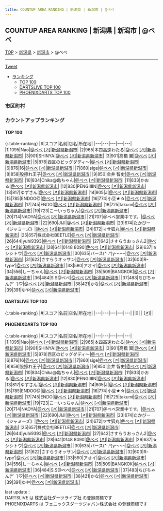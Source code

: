 ```yaml
---
title: COUNTUP AREA RANKING | 新潟県 | 新潟市 | @ベベ
---
```

## COUNTUP AREA RANKING | 新潟県 | 新潟市 | @ベベ

[TOP](/darts/rank/) > [新潟県](/darts/rank/新潟県/) > [新潟市](/darts/rank/新潟県/新潟市/) > @ベベ

___

<a href="https://twitter.com/share?ref_src=twsrc%5Etfw" data-text="COUNTUP AREA RANKING | 新潟県新潟市@ベベ" class="twitter-share-button" data-hashtags="DARTSLIVE,PHOENIXDARTS,darts,ダーツ" data-show-count="false">Tweet</a>

* [ランキング](#カウントアップランキング)
    * [TOP 100](#top-100)
    * [DARTSLIVE TOP 100](#dartslive-top-100)
    * [PHOENIXDARTS TOP 100](#phoenixdarts-top-100)

### 市区町村

<ul>

</ul>

### カウントアップランキング

#### TOP 100



{:.table-ranking}
|#|スコア|名前|店名|所在地|
|---|---|---|---|---|
|1|1095|<span class="rank-name-pd">Nao</span>|<a href="/darts/rank/shops/8659.html">@ベベ</a> <a href="https://vs.phoenixdarts.com/jp/shop/shopDetailInfo/s_8659?s_seq=8659">[↗]</a>|<a href="/darts/rank/新潟県/新潟市">新潟県新潟市</a>|
|2|965|<span class="rank-name-pd">本四高速わたる</span>|<a href="/darts/rank/shops/8659.html">@ベベ</a> <a href="https://vs.phoenixdarts.com/jp/shop/shopDetailInfo/s_8659?s_seq=8659">[↗]</a>|<a href="/darts/rank/新潟県/新潟市">新潟県新潟市</a>|
|3|901|<span class="rank-name-pd">SHINYA</span>|<a href="/darts/rank/shops/8659.html">@ベベ</a> <a href="https://vs.phoenixdarts.com/jp/shop/shopDetailInfo/s_8659?s_seq=8659">[↗]</a>|<a href="/darts/rank/新潟県/新潟市">新潟県新潟市</a>|
|3|901|<span class="rank-name-pd">高橋 翼</span>|<a href="/darts/rank/shops/8659.html">@ベベ</a> <a href="https://vs.phoenixdarts.com/jp/shop/shopDetailInfo/s_8659?s_seq=8659">[↗]</a>|<a href="/darts/rank/新潟県/新潟市">新潟県新潟市</a>|
|5|878|<span class="rank-name-pd">西区のビッグダディ〜</span>|<a href="/darts/rank/shops/8659.html">@ベベ</a> <a href="https://vs.phoenixdarts.com/jp/shop/shopDetailInfo/s_8659?s_seq=8659">[↗]</a>|<a href="/darts/rank/新潟県/新潟市">新潟県新潟市</a>|
|6|876|<span class="rank-name-pd">16</span>|<a href="/darts/rank/shops/8659.html">@ベベ</a> <a href="https://vs.phoenixdarts.com/jp/shop/shopDetailInfo/s_8659?s_seq=8659">[↗]</a>|<a href="/darts/rank/新潟県/新潟市">新潟県新潟市</a>|
|7|860|<span class="rank-name-pd">sige</span>|<a href="/darts/rank/shops/8659.html">@ベベ</a> <a href="https://vs.phoenixdarts.com/jp/shop/shopDetailInfo/s_8659?s_seq=8659">[↗]</a>|<a href="/darts/rank/新潟県/新潟市">新潟県新潟市</a>|
|8|858|<span class="rank-name-pd">股擦れ王子</span>|<a href="/darts/rank/shops/8659.html">@ベベ</a> <a href="https://vs.phoenixdarts.com/jp/shop/shopDetailInfo/s_8659?s_seq=8659">[↗]</a>|<a href="/darts/rank/新潟県/新潟市">新潟県新潟市</a>|
|9|850|<span class="rank-name-pd">金井 智史</span>|<a href="/darts/rank/shops/8659.html">@ベベ</a> <a href="https://vs.phoenixdarts.com/jp/shop/shopDetailInfo/s_8659?s_seq=8659">[↗]</a>|<a href="/darts/rank/新潟県/新潟市">新潟県新潟市</a>|
|10|834|<span class="rank-name-pd">Chika@亀ちゃん</span>|<a href="/darts/rank/shops/8659.html">@ベベ</a> <a href="https://vs.phoenixdarts.com/jp/shop/shopDetailInfo/s_8659?s_seq=8659">[↗]</a>|<a href="/darts/rank/新潟県/新潟市">新潟県新潟市</a>|
|11|833|<span class="rank-name-pd">かおる</span>|<a href="/darts/rank/shops/8659.html">@ベベ</a> <a href="https://vs.phoenixdarts.com/jp/shop/shopDetailInfo/s_8659?s_seq=8659">[↗]</a>|<a href="/darts/rank/新潟県/新潟市">新潟県新潟市</a>|
|12|830|<span class="rank-name-pd">PENGIIIIN</span>|<a href="/darts/rank/shops/8659.html">@ベベ</a> <a href="https://vs.phoenixdarts.com/jp/shop/shopDetailInfo/s_8659?s_seq=8659">[↗]</a>|<a href="/darts/rank/新潟県/新潟市">新潟県新潟市</a>|
|13|817|<span class="rank-name-pd">ゆずさん</span>|<a href="/darts/rank/shops/8659.html">@ベベ</a> <a href="https://vs.phoenixdarts.com/jp/shop/shopDetailInfo/s_8659?s_seq=8659">[↗]</a>|<a href="/darts/rank/新潟県/新潟市">新潟県新潟市</a>|
|14|805|<span class="rank-name-pd">J</span>|<a href="/darts/rank/shops/8659.html">@ベベ</a> <a href="https://vs.phoenixdarts.com/jp/shop/shopDetailInfo/s_8659?s_seq=8659">[↗]</a>|<a href="/darts/rank/新潟県/新潟市">新潟県新潟市</a>|
|15|785|<span class="rank-name-pd">ENDOO@</span>|<a href="/darts/rank/shops/8659.html">@ベベ</a> <a href="https://vs.phoenixdarts.com/jp/shop/shopDetailInfo/s_8659?s_seq=8659">[↗]</a>|<a href="/darts/rank/新潟県/新潟市">新潟県新潟市</a>|
|16|774|<span class="rank-name-pd">小豆★☆</span>|<a href="/darts/rank/shops/8659.html">@ベベ</a> <a href="https://vs.phoenixdarts.com/jp/shop/shopDetailInfo/s_8659?s_seq=8659">[↗]</a>|<a href="/darts/rank/新潟県/新潟市">新潟県新潟市</a>|
|17|745|<span class="rank-name-pd">ENDO</span>|<a href="/darts/rank/shops/8659.html">@ベベ</a> <a href="https://vs.phoenixdarts.com/jp/shop/shopDetailInfo/s_8659?s_seq=8659">[↗]</a>|<a href="/darts/rank/新潟県/新潟市">新潟県新潟市</a>|
|18|725|<span class="rank-name-pd">takumi</span>|<a href="/darts/rank/shops/8659.html">@ベベ</a> <a href="https://vs.phoenixdarts.com/jp/shop/shopDetailInfo/s_8659?s_seq=8659">[↗]</a>|<a href="/darts/rank/新潟県/新潟市">新潟県新潟市</a>|
|19|723|<span class="rank-name-pd">こーいっちゃん</span>|<a href="/darts/rank/shops/8659.html">@ベベ</a> <a href="https://vs.phoenixdarts.com/jp/shop/shopDetailInfo/s_8659?s_seq=8659">[↗]</a>|<a href="/darts/rank/新潟県/新潟市">新潟県新潟市</a>|
|20|714|<span class="rank-name-pd">NAOYA</span>|<a href="/darts/rank/shops/8659.html">@ベベ</a> <a href="https://vs.phoenixdarts.com/jp/shop/shopDetailInfo/s_8659?s_seq=8659">[↗]</a>|<a href="/darts/rank/新潟県/新潟市">新潟県新潟市</a>|
|21|707|<span class="rank-name-pd">＠べべ営業中です。</span>|<a href="/darts/rank/shops/8659.html">@ベベ</a> <a href="https://vs.phoenixdarts.com/jp/shop/shopDetailInfo/s_8659?s_seq=8659">[↗]</a>|<a href="/darts/rank/新潟県/新潟市">新潟県新潟市</a>|
|22|690|<span class="rank-name-pd">JIJI</span>|<a href="/darts/rank/shops/8659.html">@ベベ</a> <a href="https://vs.phoenixdarts.com/jp/shop/shopDetailInfo/s_8659?s_seq=8659">[↗]</a>|<a href="/darts/rank/新潟県/新潟市">新潟県新潟市</a>|
|23|674|<span class="rank-name-pd">たかぴー《ジャミーズ》</span>|<a href="/darts/rank/shops/8659.html">@ベベ</a> <a href="https://vs.phoenixdarts.com/jp/shop/shopDetailInfo/s_8659?s_seq=8659">[↗]</a>|<a href="/darts/rank/新潟県/新潟市">新潟県新潟市</a>|
|24|672|<span class="rank-name-pd">マサ狐丸</span>|<a href="/darts/rank/shops/8659.html">@ベベ</a> <a href="https://vs.phoenixdarts.com/jp/shop/shopDetailInfo/s_8659?s_seq=8659">[↗]</a>|<a href="/darts/rank/新潟県/新潟市">新潟県新潟市</a>|
|25|657|<span class="rank-name-pd">株式会社BEETLE</span>|<a href="/darts/rank/shops/8659.html">@ベベ</a> <a href="https://vs.phoenixdarts.com/jp/shop/shopDetailInfo/s_8659?s_seq=8659">[↗]</a>|<a href="/darts/rank/新潟県/新潟市">新潟県新潟市</a>|
|26|644|<span class="rank-name-pd">yuhi9393</span>|<a href="/darts/rank/shops/8659.html">@ベベ</a> <a href="https://vs.phoenixdarts.com/jp/shop/shopDetailInfo/s_8659?s_seq=8659">[↗]</a>|<a href="/darts/rank/新潟県/新潟市">新潟県新潟市</a>|
|27|642|<span class="rank-name-pd">さすらうおっさん2</span>|<a href="/darts/rank/shops/8659.html">@ベベ</a> <a href="https://vs.phoenixdarts.com/jp/shop/shopDetailInfo/s_8659?s_seq=8659">[↗]</a>|<a href="/darts/rank/新潟県/新潟市">新潟県新潟市</a>|
|28|641|<span class="rank-name-pd">0148 8090</span>|<a href="/darts/rank/shops/8659.html">@ベベ</a> <a href="https://vs.phoenixdarts.com/jp/shop/shopDetailInfo/s_8659?s_seq=8659">[↗]</a>|<a href="/darts/rank/新潟県/新潟市">新潟県新潟市</a>|
|29|637|<span class="rank-name-pd">☆シシトウ</span>|<a href="/darts/rank/shops/8659.html">@ベベ</a> <a href="https://vs.phoenixdarts.com/jp/shop/shopDetailInfo/s_8659?s_seq=8659">[↗]</a>|<a href="/darts/rank/新潟県/新潟市">新潟県新潟市</a>|
|30|635|<span class="rank-name-pd">バース(^ .^)y-~~~</span>|<a href="/darts/rank/shops/8659.html">@ベベ</a> <a href="https://vs.phoenixdarts.com/jp/shop/shopDetailInfo/s_8659?s_seq=8659">[↗]</a>|<a href="/darts/rank/新潟県/新潟市">新潟県新潟市</a>|
|31|622|<span class="rank-name-pd">さすらうオッサン</span>|<a href="/darts/rank/shops/8659.html">@ベベ</a> <a href="https://vs.phoenixdarts.com/jp/shop/shopDetailInfo/s_8659?s_seq=8659">[↗]</a>|<a href="/darts/rank/新潟県/新潟市">新潟県新潟市</a>|
|32|603|<span class="rank-name-pd">Rｰtype’</span>|<a href="/darts/rank/shops/8659.html">@ベベ</a> <a href="https://vs.phoenixdarts.com/jp/shop/shopDetailInfo/s_8659?s_seq=8659">[↗]</a>|<a href="/darts/rank/新潟県/新潟市">新潟県新潟市</a>|
|33|590|<span class="rank-name-pd">アオイ</span>|<a href="/darts/rank/shops/8659.html">@ベベ</a> <a href="https://vs.phoenixdarts.com/jp/shop/shopDetailInfo/s_8659?s_seq=8659">[↗]</a>|<a href="/darts/rank/新潟県/新潟市">新潟県新潟市</a>|
|34|556|<span class="rank-name-pd">しーちゃん</span>|<a href="/darts/rank/shops/8659.html">@ベベ</a> <a href="https://vs.phoenixdarts.com/jp/shop/shopDetailInfo/s_8659?s_seq=8659">[↗]</a>|<a href="/darts/rank/新潟県/新潟市">新潟県新潟市</a>|
|35|509|<span class="rank-name-pd">BANGKOK</span>|<a href="/darts/rank/shops/8659.html">@ベベ</a> <a href="https://vs.phoenixdarts.com/jp/shop/shopDetailInfo/s_8659?s_seq=8659">[↗]</a>|<a href="/darts/rank/新潟県/新潟市">新潟県新潟市</a>|
|36|484|<span class="rank-name-pd">S.S@べべ</span>|<a href="/darts/rank/shops/8659.html">@ベベ</a> <a href="https://vs.phoenixdarts.com/jp/shop/shopDetailInfo/s_8659?s_seq=8659">[↗]</a>|<a href="/darts/rank/新潟県/新潟市">新潟県新潟市</a>|
|37|483|<span class="rank-name-pd">ちびちゃん(*´ `)♡</span>|<a href="/darts/rank/shops/8659.html">@ベベ</a> <a href="https://vs.phoenixdarts.com/jp/shop/shopDetailInfo/s_8659?s_seq=8659">[↗]</a>|<a href="/darts/rank/新潟県/新潟市">新潟県新潟市</a>|
|38|421|<span class="rank-name-pd">かな</span>|<a href="/darts/rank/shops/8659.html">@ベベ</a> <a href="https://vs.phoenixdarts.com/jp/shop/shopDetailInfo/s_8659?s_seq=8659">[↗]</a>|<a href="/darts/rank/新潟県/新潟市">新潟県新潟市</a>|
|39|391|<span class="rank-name-pd">ゆや</span>|<a href="/darts/rank/shops/8659.html">@ベベ</a> <a href="https://vs.phoenixdarts.com/jp/shop/shopDetailInfo/s_8659?s_seq=8659">[↗]</a>|<a href="/darts/rank/新潟県/新潟市">新潟県新潟市</a>|


#### DARTSLIVE TOP 100



{:.table-ranking}
|#|スコア|名前|店名|所在地|
|---|---|---|---|---|
||0|<span class="rank-name-dl"> </span>|<a href="/darts/rank/shops/.html"></a> <a href="">[↗]</a>|<a href="/darts/rank//"></a>|


#### PHOENIXDARTS TOP 100



{:.table-ranking}
|#|スコア|名前|店名|所在地|
|---|---|---|---|---|
|1|1095|<span class="rank-name-pd">Nao</span>|<a href="/darts/rank/shops/8659.html">@ベベ</a> <a href="https://vs.phoenixdarts.com/jp/shop/shopDetailInfo/s_8659?s_seq=8659">[↗]</a>|<a href="/darts/rank/新潟県/新潟市">新潟県新潟市</a>|
|2|965|<span class="rank-name-pd">本四高速わたる</span>|<a href="/darts/rank/shops/8659.html">@ベベ</a> <a href="https://vs.phoenixdarts.com/jp/shop/shopDetailInfo/s_8659?s_seq=8659">[↗]</a>|<a href="/darts/rank/新潟県/新潟市">新潟県新潟市</a>|
|3|901|<span class="rank-name-pd">SHINYA</span>|<a href="/darts/rank/shops/8659.html">@ベベ</a> <a href="https://vs.phoenixdarts.com/jp/shop/shopDetailInfo/s_8659?s_seq=8659">[↗]</a>|<a href="/darts/rank/新潟県/新潟市">新潟県新潟市</a>|
|3|901|<span class="rank-name-pd">高橋 翼</span>|<a href="/darts/rank/shops/8659.html">@ベベ</a> <a href="https://vs.phoenixdarts.com/jp/shop/shopDetailInfo/s_8659?s_seq=8659">[↗]</a>|<a href="/darts/rank/新潟県/新潟市">新潟県新潟市</a>|
|5|878|<span class="rank-name-pd">西区のビッグダディ〜</span>|<a href="/darts/rank/shops/8659.html">@ベベ</a> <a href="https://vs.phoenixdarts.com/jp/shop/shopDetailInfo/s_8659?s_seq=8659">[↗]</a>|<a href="/darts/rank/新潟県/新潟市">新潟県新潟市</a>|
|6|876|<span class="rank-name-pd">16</span>|<a href="/darts/rank/shops/8659.html">@ベベ</a> <a href="https://vs.phoenixdarts.com/jp/shop/shopDetailInfo/s_8659?s_seq=8659">[↗]</a>|<a href="/darts/rank/新潟県/新潟市">新潟県新潟市</a>|
|7|860|<span class="rank-name-pd">sige</span>|<a href="/darts/rank/shops/8659.html">@ベベ</a> <a href="https://vs.phoenixdarts.com/jp/shop/shopDetailInfo/s_8659?s_seq=8659">[↗]</a>|<a href="/darts/rank/新潟県/新潟市">新潟県新潟市</a>|
|8|858|<span class="rank-name-pd">股擦れ王子</span>|<a href="/darts/rank/shops/8659.html">@ベベ</a> <a href="https://vs.phoenixdarts.com/jp/shop/shopDetailInfo/s_8659?s_seq=8659">[↗]</a>|<a href="/darts/rank/新潟県/新潟市">新潟県新潟市</a>|
|9|850|<span class="rank-name-pd">金井 智史</span>|<a href="/darts/rank/shops/8659.html">@ベベ</a> <a href="https://vs.phoenixdarts.com/jp/shop/shopDetailInfo/s_8659?s_seq=8659">[↗]</a>|<a href="/darts/rank/新潟県/新潟市">新潟県新潟市</a>|
|10|834|<span class="rank-name-pd">Chika@亀ちゃん</span>|<a href="/darts/rank/shops/8659.html">@ベベ</a> <a href="https://vs.phoenixdarts.com/jp/shop/shopDetailInfo/s_8659?s_seq=8659">[↗]</a>|<a href="/darts/rank/新潟県/新潟市">新潟県新潟市</a>|
|11|833|<span class="rank-name-pd">かおる</span>|<a href="/darts/rank/shops/8659.html">@ベベ</a> <a href="https://vs.phoenixdarts.com/jp/shop/shopDetailInfo/s_8659?s_seq=8659">[↗]</a>|<a href="/darts/rank/新潟県/新潟市">新潟県新潟市</a>|
|12|830|<span class="rank-name-pd">PENGIIIIN</span>|<a href="/darts/rank/shops/8659.html">@ベベ</a> <a href="https://vs.phoenixdarts.com/jp/shop/shopDetailInfo/s_8659?s_seq=8659">[↗]</a>|<a href="/darts/rank/新潟県/新潟市">新潟県新潟市</a>|
|13|817|<span class="rank-name-pd">ゆずさん</span>|<a href="/darts/rank/shops/8659.html">@ベベ</a> <a href="https://vs.phoenixdarts.com/jp/shop/shopDetailInfo/s_8659?s_seq=8659">[↗]</a>|<a href="/darts/rank/新潟県/新潟市">新潟県新潟市</a>|
|14|805|<span class="rank-name-pd">J</span>|<a href="/darts/rank/shops/8659.html">@ベベ</a> <a href="https://vs.phoenixdarts.com/jp/shop/shopDetailInfo/s_8659?s_seq=8659">[↗]</a>|<a href="/darts/rank/新潟県/新潟市">新潟県新潟市</a>|
|15|785|<span class="rank-name-pd">ENDOO@</span>|<a href="/darts/rank/shops/8659.html">@ベベ</a> <a href="https://vs.phoenixdarts.com/jp/shop/shopDetailInfo/s_8659?s_seq=8659">[↗]</a>|<a href="/darts/rank/新潟県/新潟市">新潟県新潟市</a>|
|16|774|<span class="rank-name-pd">小豆★☆</span>|<a href="/darts/rank/shops/8659.html">@ベベ</a> <a href="https://vs.phoenixdarts.com/jp/shop/shopDetailInfo/s_8659?s_seq=8659">[↗]</a>|<a href="/darts/rank/新潟県/新潟市">新潟県新潟市</a>|
|17|745|<span class="rank-name-pd">ENDO</span>|<a href="/darts/rank/shops/8659.html">@ベベ</a> <a href="https://vs.phoenixdarts.com/jp/shop/shopDetailInfo/s_8659?s_seq=8659">[↗]</a>|<a href="/darts/rank/新潟県/新潟市">新潟県新潟市</a>|
|18|725|<span class="rank-name-pd">takumi</span>|<a href="/darts/rank/shops/8659.html">@ベベ</a> <a href="https://vs.phoenixdarts.com/jp/shop/shopDetailInfo/s_8659?s_seq=8659">[↗]</a>|<a href="/darts/rank/新潟県/新潟市">新潟県新潟市</a>|
|19|723|<span class="rank-name-pd">こーいっちゃん</span>|<a href="/darts/rank/shops/8659.html">@ベベ</a> <a href="https://vs.phoenixdarts.com/jp/shop/shopDetailInfo/s_8659?s_seq=8659">[↗]</a>|<a href="/darts/rank/新潟県/新潟市">新潟県新潟市</a>|
|20|714|<span class="rank-name-pd">NAOYA</span>|<a href="/darts/rank/shops/8659.html">@ベベ</a> <a href="https://vs.phoenixdarts.com/jp/shop/shopDetailInfo/s_8659?s_seq=8659">[↗]</a>|<a href="/darts/rank/新潟県/新潟市">新潟県新潟市</a>|
|21|707|<span class="rank-name-pd">＠べべ営業中です。</span>|<a href="/darts/rank/shops/8659.html">@ベベ</a> <a href="https://vs.phoenixdarts.com/jp/shop/shopDetailInfo/s_8659?s_seq=8659">[↗]</a>|<a href="/darts/rank/新潟県/新潟市">新潟県新潟市</a>|
|22|690|<span class="rank-name-pd">JIJI</span>|<a href="/darts/rank/shops/8659.html">@ベベ</a> <a href="https://vs.phoenixdarts.com/jp/shop/shopDetailInfo/s_8659?s_seq=8659">[↗]</a>|<a href="/darts/rank/新潟県/新潟市">新潟県新潟市</a>|
|23|674|<span class="rank-name-pd">たかぴー《ジャミーズ》</span>|<a href="/darts/rank/shops/8659.html">@ベベ</a> <a href="https://vs.phoenixdarts.com/jp/shop/shopDetailInfo/s_8659?s_seq=8659">[↗]</a>|<a href="/darts/rank/新潟県/新潟市">新潟県新潟市</a>|
|24|672|<span class="rank-name-pd">マサ狐丸</span>|<a href="/darts/rank/shops/8659.html">@ベベ</a> <a href="https://vs.phoenixdarts.com/jp/shop/shopDetailInfo/s_8659?s_seq=8659">[↗]</a>|<a href="/darts/rank/新潟県/新潟市">新潟県新潟市</a>|
|25|657|<span class="rank-name-pd">株式会社BEETLE</span>|<a href="/darts/rank/shops/8659.html">@ベベ</a> <a href="https://vs.phoenixdarts.com/jp/shop/shopDetailInfo/s_8659?s_seq=8659">[↗]</a>|<a href="/darts/rank/新潟県/新潟市">新潟県新潟市</a>|
|26|644|<span class="rank-name-pd">yuhi9393</span>|<a href="/darts/rank/shops/8659.html">@ベベ</a> <a href="https://vs.phoenixdarts.com/jp/shop/shopDetailInfo/s_8659?s_seq=8659">[↗]</a>|<a href="/darts/rank/新潟県/新潟市">新潟県新潟市</a>|
|27|642|<span class="rank-name-pd">さすらうおっさん2</span>|<a href="/darts/rank/shops/8659.html">@ベベ</a> <a href="https://vs.phoenixdarts.com/jp/shop/shopDetailInfo/s_8659?s_seq=8659">[↗]</a>|<a href="/darts/rank/新潟県/新潟市">新潟県新潟市</a>|
|28|641|<span class="rank-name-pd">0148 8090</span>|<a href="/darts/rank/shops/8659.html">@ベベ</a> <a href="https://vs.phoenixdarts.com/jp/shop/shopDetailInfo/s_8659?s_seq=8659">[↗]</a>|<a href="/darts/rank/新潟県/新潟市">新潟県新潟市</a>|
|29|637|<span class="rank-name-pd">☆シシトウ</span>|<a href="/darts/rank/shops/8659.html">@ベベ</a> <a href="https://vs.phoenixdarts.com/jp/shop/shopDetailInfo/s_8659?s_seq=8659">[↗]</a>|<a href="/darts/rank/新潟県/新潟市">新潟県新潟市</a>|
|30|635|<span class="rank-name-pd">バース(^ .^)y-~~~</span>|<a href="/darts/rank/shops/8659.html">@ベベ</a> <a href="https://vs.phoenixdarts.com/jp/shop/shopDetailInfo/s_8659?s_seq=8659">[↗]</a>|<a href="/darts/rank/新潟県/新潟市">新潟県新潟市</a>|
|31|622|<span class="rank-name-pd">さすらうオッサン</span>|<a href="/darts/rank/shops/8659.html">@ベベ</a> <a href="https://vs.phoenixdarts.com/jp/shop/shopDetailInfo/s_8659?s_seq=8659">[↗]</a>|<a href="/darts/rank/新潟県/新潟市">新潟県新潟市</a>|
|32|603|<span class="rank-name-pd">Rｰtype’</span>|<a href="/darts/rank/shops/8659.html">@ベベ</a> <a href="https://vs.phoenixdarts.com/jp/shop/shopDetailInfo/s_8659?s_seq=8659">[↗]</a>|<a href="/darts/rank/新潟県/新潟市">新潟県新潟市</a>|
|33|590|<span class="rank-name-pd">アオイ</span>|<a href="/darts/rank/shops/8659.html">@ベベ</a> <a href="https://vs.phoenixdarts.com/jp/shop/shopDetailInfo/s_8659?s_seq=8659">[↗]</a>|<a href="/darts/rank/新潟県/新潟市">新潟県新潟市</a>|
|34|556|<span class="rank-name-pd">しーちゃん</span>|<a href="/darts/rank/shops/8659.html">@ベベ</a> <a href="https://vs.phoenixdarts.com/jp/shop/shopDetailInfo/s_8659?s_seq=8659">[↗]</a>|<a href="/darts/rank/新潟県/新潟市">新潟県新潟市</a>|
|35|509|<span class="rank-name-pd">BANGKOK</span>|<a href="/darts/rank/shops/8659.html">@ベベ</a> <a href="https://vs.phoenixdarts.com/jp/shop/shopDetailInfo/s_8659?s_seq=8659">[↗]</a>|<a href="/darts/rank/新潟県/新潟市">新潟県新潟市</a>|
|36|484|<span class="rank-name-pd">S.S@べべ</span>|<a href="/darts/rank/shops/8659.html">@ベベ</a> <a href="https://vs.phoenixdarts.com/jp/shop/shopDetailInfo/s_8659?s_seq=8659">[↗]</a>|<a href="/darts/rank/新潟県/新潟市">新潟県新潟市</a>|
|37|483|<span class="rank-name-pd">ちびちゃん(*´ `)♡</span>|<a href="/darts/rank/shops/8659.html">@ベベ</a> <a href="https://vs.phoenixdarts.com/jp/shop/shopDetailInfo/s_8659?s_seq=8659">[↗]</a>|<a href="/darts/rank/新潟県/新潟市">新潟県新潟市</a>|
|38|421|<span class="rank-name-pd">かな</span>|<a href="/darts/rank/shops/8659.html">@ベベ</a> <a href="https://vs.phoenixdarts.com/jp/shop/shopDetailInfo/s_8659?s_seq=8659">[↗]</a>|<a href="/darts/rank/新潟県/新潟市">新潟県新潟市</a>|
|39|391|<span class="rank-name-pd">ゆや</span>|<a href="/darts/rank/shops/8659.html">@ベベ</a> <a href="https://vs.phoenixdarts.com/jp/shop/shopDetailInfo/s_8659?s_seq=8659">[↗]</a>|<a href="/darts/rank/新潟県/新潟市">新潟県新潟市</a>|


<div class="footer border-top border-gray-light mt-5 pt-3 text-right text-gray">
    last update : <span style="font-weight: italic" id="foot_last_modified"></span><br />
    DARTSLIVE は 株式会社ダーツライブ社 の登録商標です<br />
    PHOENIXDARTS は フェニックスダーツジャパン株式会社 の登録商標です<br />
</div>

<script src="https://cdnjs.cloudflare.com/ajax/libs/jquery.tablesorter/2.31.3/js/jquery.tablesorter.min.js" integrity="sha512-qzgd5cYSZcosqpzpn7zF2ZId8f/8CHmFKZ8j7mU4OUXTNRd5g+ZHBPsgKEwoqxCtdQvExE5LprwwPAgoicguNg==" crossorigin="anonymous" referrerpolicy="no-referrer"></script>
<link rel="stylesheet" href="https://cdnjs.cloudflare.com/ajax/libs/jquery.tablesorter/2.31.3/css/theme.default.min.css" integrity="sha512-wghhOJkjQX0Lh3NSWvNKeZ0ZpNn+SPVXX1Qyc9OCaogADktxrBiBdKGDoqVUOyhStvMBmJQ8ZdMHiR3wuEq8+w==" crossorigin="anonymous" referrerpolicy="no-referrer" />
<script>
$(function() {
    $(".table-ranking").tablesorter({sortList:[[0, 0]]});
    $("#foot_last_modified").text(formatDate(new Date(document.lastModified), 'yyyy-MM-dd HH:mm:ss'));
});
</script>

<script async src="https://platform.twitter.com/widgets.js" charset="utf-8"></script>